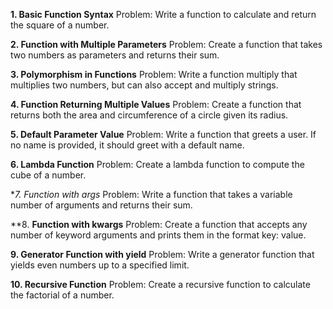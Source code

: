 **1. Basic Function Syntax**
Problem: Write a function to calculate and return the square of a number.

**2. Function with Multiple Parameters**
Problem: Create a function that takes two numbers as parameters and returns their sum.

**3. Polymorphism in Functions**
Problem: Write a function multiply that multiplies two numbers, but can also accept and multiply strings.

**4. Function Returning Multiple Values**
Problem: Create a function that returns both the area and circumference of a circle given its radius.

**5. Default Parameter Value**
Problem: Write a function that greets a user. If no name is provided, it should greet with a default name.

**6. Lambda Function**
Problem: Create a lambda function to compute the cube of a number.

**7. *Function with args**
Problem: Write a function that takes a variable number of arguments and returns their sum.

**8. **Function with kwargs**
Problem: Create a function that accepts any number of keyword arguments and prints them in the format key: value.

**9. Generator Function with yield**
Problem: Write a generator function that yields even numbers up to a specified limit.

**10. Recursive Function**
Problem: Create a recursive function to calculate the factorial of a number.